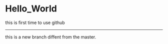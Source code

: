 # Hello_World
this is first time to use github
***********
this is a new branch diffent from the master.
